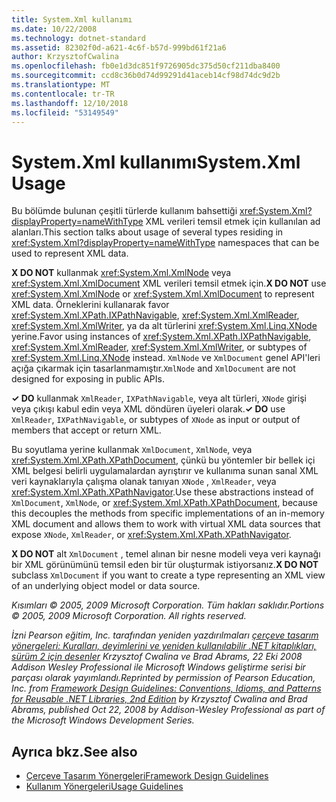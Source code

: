 ```yaml
---
title: System.Xml kullanımı
ms.date: 10/22/2008
ms.technology: dotnet-standard
ms.assetid: 82302f0d-a621-4c6f-b57d-999bd61f21a6
author: KrzysztofCwalina
ms.openlocfilehash: fb0e1d3dc851f9726905dc375d50cf211dba8400
ms.sourcegitcommit: ccd8c36b0d74d99291d41aceb14cf98d74dc9d2b
ms.translationtype: MT
ms.contentlocale: tr-TR
ms.lasthandoff: 12/10/2018
ms.locfileid: "53149549"
---
```

# <a name="systemxml-usage"></a><span data-ttu-id="acbf7-102">System.Xml kullanımı</span><span class="sxs-lookup"><span data-stu-id="acbf7-102">System.Xml Usage</span></span>
<span data-ttu-id="acbf7-103">Bu bölümde bulunan çeşitli türlerde kullanım bahsettiği <xref:System.Xml?displayProperty=nameWithType> XML verileri temsil etmek için kullanılan ad alanları.</span><span class="sxs-lookup"><span data-stu-id="acbf7-103">This section talks about usage of several types residing in <xref:System.Xml?displayProperty=nameWithType> namespaces that can be used to represent XML data.</span></span>  
  
 <span data-ttu-id="acbf7-104">**X DO NOT** kullanmak <xref:System.Xml.XmlNode> veya <xref:System.Xml.XmlDocument> XML verileri temsil etmek için.</span><span class="sxs-lookup"><span data-stu-id="acbf7-104">**X DO NOT** use <xref:System.Xml.XmlNode> or <xref:System.Xml.XmlDocument> to represent XML data.</span></span> <span data-ttu-id="acbf7-105">Örneklerini kullanarak favor <xref:System.Xml.XPath.IXPathNavigable>, <xref:System.Xml.XmlReader>, <xref:System.Xml.XmlWriter>, ya da alt türlerini <xref:System.Xml.Linq.XNode> yerine.</span><span class="sxs-lookup"><span data-stu-id="acbf7-105">Favor using instances of <xref:System.Xml.XPath.IXPathNavigable>, <xref:System.Xml.XmlReader>, <xref:System.Xml.XmlWriter>, or subtypes of <xref:System.Xml.Linq.XNode> instead.</span></span> <span data-ttu-id="acbf7-106">`XmlNode` ve `XmlDocument` genel API'leri açığa çıkarmak için tasarlanmamıştır.</span><span class="sxs-lookup"><span data-stu-id="acbf7-106">`XmlNode` and `XmlDocument` are not designed for exposing in public APIs.</span></span>  
  
 <span data-ttu-id="acbf7-107">**✓ DO** kullanmak `XmlReader`, `IXPathNavigable`, veya alt türleri, `XNode` girişi veya çıkışı kabul edin veya XML döndüren üyeleri olarak.</span><span class="sxs-lookup"><span data-stu-id="acbf7-107">**✓ DO** use `XmlReader`, `IXPathNavigable`, or subtypes of `XNode` as input or output of members that accept or return XML.</span></span>  
  
 <span data-ttu-id="acbf7-108">Bu soyutlama yerine kullanmak `XmlDocument`, `XmlNode`, veya <xref:System.Xml.XPath.XPathDocument>, çünkü bu yöntemler bir bellek içi XML belgesi belirli uygulamalardan ayrıştırır ve kullanıma sunan sanal XML veri kaynaklarıyla çalışma olanak tanıyan `XNode` , `XmlReader`, veya <xref:System.Xml.XPath.XPathNavigator>.</span><span class="sxs-lookup"><span data-stu-id="acbf7-108">Use these abstractions instead of `XmlDocument`, `XmlNode`, or <xref:System.Xml.XPath.XPathDocument>, because this decouples the methods from specific implementations of an in-memory XML document and allows them to work with virtual XML data sources that expose `XNode`, `XmlReader`, or <xref:System.Xml.XPath.XPathNavigator>.</span></span>  
  
 <span data-ttu-id="acbf7-109">**X DO NOT** alt `XmlDocument` , temel alınan bir nesne modeli veya veri kaynağı bir XML görünümünü temsil eden bir tür oluşturmak istiyorsanız.</span><span class="sxs-lookup"><span data-stu-id="acbf7-109">**X DO NOT** subclass `XmlDocument` if you want to create a type representing an XML view of an underlying object model or data source.</span></span>  
  
 <span data-ttu-id="acbf7-110">*Kısımları © 2005, 2009 Microsoft Corporation. Tüm hakları saklıdır.*</span><span class="sxs-lookup"><span data-stu-id="acbf7-110">*Portions © 2005, 2009 Microsoft Corporation. All rights reserved.*</span></span>  
  
 <span data-ttu-id="acbf7-111">*İzni Pearson eğitim, Inc. tarafından yeniden yazdırılmaları [çerçeve tasarım yönergeleri: Kuralları, deyimlerini ve yeniden kullanılabilir .NET kitaplıkları, sürüm 2 için desenler](https://www.informit.com/store/framework-design-guidelines-conventions-idioms-and-9780321545619) Krzysztof Cwalina ve Brad Abrams, 22 Eki 2008 Addison Wesley Professional ile Microsoft Windows geliştirme serisi bir parçası olarak yayımlandı.*</span><span class="sxs-lookup"><span data-stu-id="acbf7-111">*Reprinted by permission of Pearson Education, Inc. from [Framework Design Guidelines: Conventions, Idioms, and Patterns for Reusable .NET Libraries, 2nd Edition](https://www.informit.com/store/framework-design-guidelines-conventions-idioms-and-9780321545619) by Krzysztof Cwalina and Brad Abrams, published Oct 22, 2008 by Addison-Wesley Professional as part of the Microsoft Windows Development Series.*</span></span>  
  
## <a name="see-also"></a><span data-ttu-id="acbf7-112">Ayrıca bkz.</span><span class="sxs-lookup"><span data-stu-id="acbf7-112">See also</span></span>

- [<span data-ttu-id="acbf7-113">Çerçeve Tasarım Yönergeleri</span><span class="sxs-lookup"><span data-stu-id="acbf7-113">Framework Design Guidelines</span></span>](../../../docs/standard/design-guidelines/index.md)  
- [<span data-ttu-id="acbf7-114">Kullanım Yönergeleri</span><span class="sxs-lookup"><span data-stu-id="acbf7-114">Usage Guidelines</span></span>](../../../docs/standard/design-guidelines/usage-guidelines.md)
